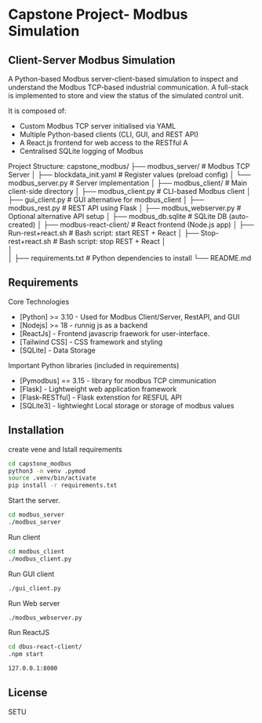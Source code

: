 # Capstone Project- Modbus Simulation
## Client-Server Modbus Simulation

A Python-based Modbus server-client-based simulation to inspect and understand the Modbus TCP-based industrial communication. A full-stack is implemented to store and view the status of the simulated control unit.

It is composed of:

- Custom Modbus TCP server initialised via YAML
- Multiple Python-based clients (CLI, GUI, and REST API)
- A React.js frontend for web access to the RESTful A
- Centralised SQLite logging of Modbus

Project Structure:
capstone_modbus/
├── modbus_server/               # Modbus TCP Server
│   ├── blockdata_init.yaml      # Register values (preload config)
│   └── modbus_server.py         # Server implementation
│
├── modbus_client/               # Main client-side directory
│   ├── modbus_client.py         # CLI-based Modbus client
│   ├── gui_client.py            # GUI alternative for modbus_client
│   ├── modbus_rest.py           # REST API using Flask
│   ├── modbus_webserver.py      # Optional alternative API setup
│   ├── modbus_db.sqlite         # SQLite DB (auto-created)
│   ├── modbus-react-client/     # React frontend (Node.js app)
│   ├── Run-rest+react.sh        # Bash script: start REST + React
│   ├── Stop-rest+react.sh       # Bash script: stop REST + React
│            
│   
│
├── requirements.txt             # Python dependencies to install
└── README.md      




## Requirements

Core Technologies
- [Python] >= 3.10 - Used for Modbus Client/Server, RestAPI, and GUI 
- [Nodejs] >= 18 - runnig js as a backend
- [ReactJs] - Frontend javascrip fraework for user-interface.
- [Tailwind CSS] - CSS framework and styling
- [SQLite] - Data Storage

Important Python libraries (included in requirements)
- [Pymodbus] == 3.15 - library for modbus TCP cimmunication
- [Flask] - Lightweight web application framework
- [Flask-RESTful] - Flask extenstion for RESFUL API
- [SQLite3] - lightwieght Local storage or storage of modbus values



## Installation

create vene and Istall requirements
```sh
cd capstone_modbus
python3 -m venv .pymod
source .venv/bin/activate
pip install -r requirements.txt
```

Start the server.

```sh
cd modbus_server
./modbus_server
```

Run client 
```sh
cd modbus_client
./modbus_client.py
```

Run GUI client 
```sh
./gui_client.py
```

Run Web server
```sh
./modbus_webserver.py
```
Run ReactJS
```sh
cd dbus-react-client/ 
.npm start
```





```sh
127.0.0.1:8000
```

## License

SETU


[//]: # (These are reference links used in the body of this note and get stripped out when the markdown processor does its job. There is no need to format nicely because it shouldn't be seen. Thanks SO - http://stackoverflow.com/questions/4823468/store-comments-in-markdown-syntax)

   [dill]: <https://github.com/joemccann/dillinger>
   [git-repo-url]: <https://github.com/joemccann/dillinger.git>
   [john gruber]: <http://daringfireball.net>
   [df1]: <http://daringfireball.net/projects/markdown/>
   [markdown-it]: <https://github.com/markdown-it/markdown-it>
   [Ace Editor]: <http://ace.ajax.org>
   [node.js]: <http://nodejs.org>
   [Twitter Bootstrap]: <http://twitter.github.com/bootstrap/>
   [jQuery]: <http://jquery.com>
   [@tjholowaychuk]: <http://twitter.com/tjholowaychuk>
   [express]: <http://expressjs.com>
   [AngularJS]: <http://angularjs.org>
   [Gulp]: <http://gulpjs.com>

   [PlDb]: <https://github.com/joemccann/dillinger/tree/master/plugins/dropbox/README.md>
   [PlGh]: <https://github.com/joemccann/dillinger/tree/master/plugins/github/README.md>
   [PlGd]: <https://github.com/joemccann/dillinger/tree/master/plugins/googledrive/README.md>
   [PlOd]: <https://github.com/joemccann/dillinger/tree/master/plugins/onedrive/README.md>
   [PlMe]: <https://github.com/joemccann/dillinger/tree/master/plugins/medium/README.md>
   [PlGa]: <https://github.com/RahulHP/dillinger/blob/master/plugins/googleanalytics/README.md>
